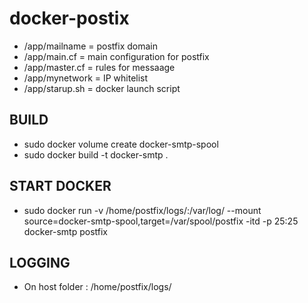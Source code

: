 # docker-postix

- /app/mailname 	= postfix domain
- /app/main.cf 		= main configuration for postfix 
- /app/master.cf 	= rules for messaage
- /app/mynetwork 	= IP whitelist
- /app/starup.sh 	= docker launch script

## BUILD
- sudo docker volume create docker-smtp-spool
- sudo docker build -t docker-smtp .

## START DOCKER
- sudo docker run -v /home/postfix/logs/:/var/log/ --mount source=docker-smtp-spool,target=/var/spool/postfix -itd -p 25:25 docker-smtp postfix

## LOGGING
- On host folder : /home/postfix/logs/
